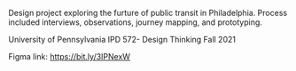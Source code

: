 Design project exploring the furture of public transit in Philadelphia. Process included interviews, observations, journey mapping, and prototyping.

University of Pennsylvania IPD 572- Design Thinking Fall 2021

Figma link: https://bit.ly/3IPNexW
